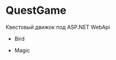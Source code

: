 # QuestGame
Квестовый движок под ASP.NET WebApi

<ul>
<li><p>Bird</p></li>
<li><p>Magic</p></li>
</ul>
